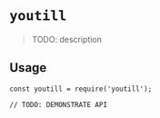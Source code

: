 # `youtill`

> TODO: description

## Usage

```
const youtill = require('youtill');

// TODO: DEMONSTRATE API
```
